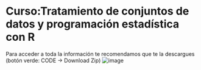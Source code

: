 # Curso:Tratamiento de conjuntos de datos y programación estadística con R
Para acceder a toda la información te recomendamos que te la descargues (botón verde: CODE -> Download Zip) 
![image](https://user-images.githubusercontent.com/92093647/139051312-20ac3f6d-c354-4a0a-9caf-16d5c6ce79c4.png)
